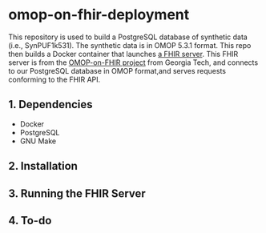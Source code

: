 # omop-on-fhir-deployment

This repository is used to build a PostgreSQL database of synthetic data (i.e., SynPUF1k531). The synthetic data is in OMOP 5.3.1 format. This repo then builds a Docker container that launches [a FHIR server](https://github.com/omoponfhir/omoponfhir-main-v531-r4). This FHIR server is from the [OMOP-on-FHIR project](http://omoponfhir.org/) from Georgia Tech, and connects to our PostgreSQL database in OMOP format,and serves requests conforming to the FHIR API.

## 1. Dependencies

- Docker
- PostgreSQL
- GNU Make

## 2. Installation

## 3. Running the FHIR Server

## 4. To-do
